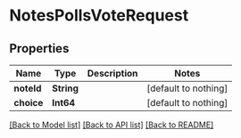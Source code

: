 # NotesPollsVoteRequest


## Properties
Name | Type | Description | Notes
------------ | ------------- | ------------- | -------------
**noteId** | **String** |  | [default to nothing]
**choice** | **Int64** |  | [default to nothing]


[[Back to Model list]](../README.md#models) [[Back to API list]](../README.md#api-endpoints) [[Back to README]](../README.md)



